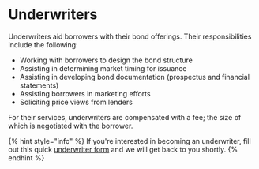 # Underwriters

Underwriters aid borrowers with their bond offerings. Their responsibilities include the following:

* Working with borrowers to design the bond structure
* Assisting in determining market timing for issuance
* Assisting in developing bond documentation (prospectus and financial statements)
* Assisting borrowers in marketing efforts
* Soliciting price views from lenders

For their services, underwriters are compensated with a fee; the size of which is negotiated with the borrower.

{% hint style="info" %}
If you're interested in becoming an underwriter, fill out this quick [underwriter form](https://xudqki8dg3d.typeform.com/to/QFRpXL6q) and we will get back to you shortly.
{% endhint %}
